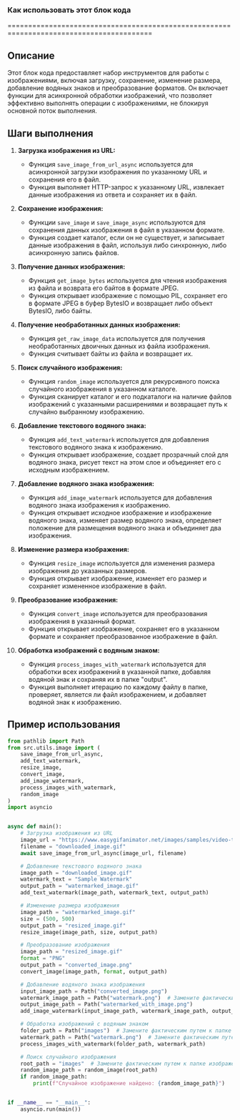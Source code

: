 ### Как использовать этот блок кода
=========================================================================================

Описание
-------------------------
Этот блок кода предоставляет набор инструментов для работы с изображениями, включая загрузку, сохранение, изменение размера, добавление водяных знаков и преобразование форматов. Он включает функции для асинхронной обработки изображений, что позволяет эффективно выполнять операции с изображениями, не блокируя основной поток выполнения.

Шаги выполнения
-------------------------
1. **Загрузка изображения из URL:**
   - Функция `save_image_from_url_async` используется для асинхронной загрузки изображения по указанному URL и сохранения его в файл.
   - Функция выполняет HTTP-запрос к указанному URL, извлекает данные изображения из ответа и сохраняет их в файл.

2. **Сохранение изображения:**
   - Функции `save_image` и `save_image_async` используются для сохранения данных изображения в файл в указанном формате.
   - Функция создает каталог, если он не существует, и записывает данные изображения в файл, используя либо синхронную, либо асинхронную запись файлов.

3. **Получение данных изображения:**
   - Функция `get_image_bytes` используется для чтения изображения из файла и возврата его байтов в формате JPEG.
   - Функция открывает изображение с помощью PIL, сохраняет его в формате JPEG в буфер BytesIO и возвращает либо объект BytesIO, либо байты.

4. **Получение необработанных данных изображения:**
   - Функция `get_raw_image_data` используется для получения необработанных двоичных данных из файла изображения.
   - Функция считывает байты из файла и возвращает их.

5. **Поиск случайного изображения:**
   - Функция `random_image` используется для рекурсивного поиска случайного изображения в указанном каталоге.
   - Функция сканирует каталог и его подкаталоги на наличие файлов изображений с указанными расширениями и возвращает путь к случайно выбранному изображению.

6. **Добавление текстового водяного знака:**
   - Функция `add_text_watermark` используется для добавления текстового водяного знака к изображению.
   - Функция открывает изображение, создает прозрачный слой для водяного знака, рисует текст на этом слое и объединяет его с исходным изображением.

7. **Добавление водяного знака изображения:**
   - Функция `add_image_watermark` используется для добавления водяного знака изображения к изображению.
   - Функция открывает исходное изображение и изображение водяного знака, изменяет размер водяного знака, определяет положение для размещения водяного знака и объединяет два изображения.

8. **Изменение размера изображения:**
   - Функция `resize_image` используется для изменения размера изображения до указанных размеров.
   - Функция открывает изображение, изменяет его размер и сохраняет измененное изображение в файл.

9. **Преобразование изображения:**
   - Функция `convert_image` используется для преобразования изображения в указанный формат.
   - Функция открывает изображение, сохраняет его в указанном формате и сохраняет преобразованное изображение в файл.

10. **Обработка изображений с водяным знаком:**
    - Функция `process_images_with_watermark` используется для обработки всех изображений в указанной папке, добавляя водяной знак и сохраняя их в папке "output".
    - Функция выполняет итерацию по каждому файлу в папке, проверяет, является ли файл изображением, и добавляет водяной знак к изображению.

Пример использования
-------------------------

```python
from pathlib import Path
from src.utils.image import (
    save_image_from_url_async,
    add_text_watermark,
    resize_image,
    convert_image,
    add_image_watermark,
    process_images_with_watermark,
    random_image
)
import asyncio


async def main():
    # Загрузка изображения из URL
    image_url = "https://www.easygifanimator.net/images/samples/video-to-gif-sample.gif"
    filename = "downloaded_image.gif"
    await save_image_from_url_async(image_url, filename)

    # Добавление текстового водяного знака
    image_path = "downloaded_image.gif"
    watermark_text = "Sample Watermark"
    output_path = "watermarked_image.gif"
    add_text_watermark(image_path, watermark_text, output_path)

    # Изменение размера изображения
    image_path = "watermarked_image.gif"
    size = (500, 500)
    output_path = "resized_image.gif"
    resize_image(image_path, size, output_path)

    # Преобразование изображения
    image_path = "resized_image.gif"
    format = "PNG"
    output_path = "converted_image.png"
    convert_image(image_path, format, output_path)

    # Добавление водяного знака изображения
    input_image_path = Path("converted_image.png")
    watermark_image_path = Path("watermark.png")  # Замените фактическим путем к изображению водяного знака
    output_image_path = Path("watermarked_with_image.png")
    add_image_watermark(input_image_path, watermark_image_path, output_image_path)

    # Обработка изображений с водяным знаком
    folder_path = Path("images")  # Замените фактическим путем к папке изображений
    watermark_path = Path("watermark.png")  # Замените фактическим путем к изображению водяного знака
    process_images_with_watermark(folder_path, watermark_path)

    # Поиск случайного изображения
    root_path = "images"  # Замените фактическим путем к папке изображений
    random_image_path = random_image(root_path)
    if random_image_path:
        print(f"Случайное изображение найдено: {random_image_path}")


if __name__ == "__main__":
    asyncio.run(main())
